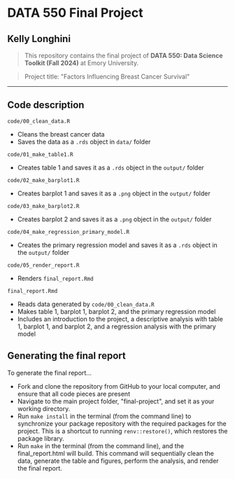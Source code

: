 # DATA 550 Final Project
## Kelly Longhini

> This repository contains the final project of __DATA 550: Data Science Toolkit (Fall 2024)__ at Emory University.

> Project title: "Factors Influencing Breast Cancer Survival"

------------------------------------------------------------------------

## Code description

`code/00_clean_data.R`

  - Cleans the breast cancer data 
  - Saves the data as a `.rds` object in `data/` folder

`code/01_make_table1.R`

  - Creates table 1 and saves it as a `.rds` object in the `output/` folder
  
`code/02_make_barplot1.R`

  - Creates barplot 1 and saves it as a `.png` object in the `output/` folder
  
`code/03_make_barplot2.R`

  - Creates barplot 2 and saves it as a `.png` object in the `output/` folder

`code/04_make_regression_primary_model.R`

  - Creates the primary regression model and saves it as a `.rds` object in the `output/` folder

`code/05_render_report.R`

  - Renders `final_report.Rmd`

`final_report.Rmd`

  - Reads data generated by `code/00_clean_data.R`
  - Makes table 1, barplot 1, barplot 2, and the primary regression model
  - Includes an introduction to the project, a descriptive analysis with table 1, barplot 1, and barplot 2, and a regression analysis with the primary model
  
## Generating the final report
To generate the final report... 

  - Fork and clone the repository from GitHub to your local computer, and ensure that all code pieces are present
  - Navigate to the main project folder, "final-project", and set it as your working directory. 
  - Run `make install` in the terminal (from the command line) to synchronize your package repository with the required packages for the project. This is a shortcut to running `renv::restore()`, which restores the package library.
  - Run `make` in the terminal (from the command line), and the final_report.html will build. This command will sequentially clean the data, generate the table and figures, perform the analysis, and render the final report.
  
